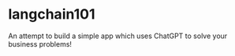 # langchain101

An attempt to build a simple app which uses ChatGPT to solve your business problems! 

